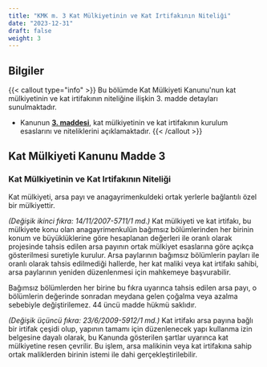 ```yaml
---
title: "KMK m. 3 Kat Mülkiyetinin ve Kat Irtifakının Niteliği"
date: "2023-12-31"
draft: false
weight: 3
---
```


## Bilgiler

{{< callout type="info" >}}
Bu bölümde Kat Mülkiyeti Kanunu'nun kat mülkiyetinin ve kat irtifakının niteliğine ilişkin 3. madde detayları sunulmaktadır.

- Kanunun [**3. maddesi**](#kat-mülkiyeti-kanunu-madde-3), kat mülkiyetinin ve kat irtifakının kurulum esaslarını ve niteliklerini açıklamaktadır.
  {{< /callout >}}

## Kat Mülkiyeti Kanunu Madde 3

### Kat Mülkiyetinin ve Kat Irtifakının Niteliği

Kat mülkiyeti, arsa payı ve anagayrimenkuldeki ortak yerlerle bağlantılı özel bir mülkiyettir.

_(Değişik ikinci fıkra: 14/11/2007-5711/1 md.)_ Kat mülkiyeti ve kat irtifakı, bu mülkiyete konu olan anagayrimenkulün bağımsız bölümlerinden her birinin konum ve büyüklüklerine göre hesaplanan değerleri ile oranlı olarak projesinde tahsis edilen arsa payının ortak mülkiyet esaslarına göre açıkça gösterilmesi suretiyle kurulur. Arsa paylarının bağımsız bölümlerin payları ile oranlı olarak tahsis edilmediği hallerde, her kat maliki veya kat irtifakı sahibi, arsa paylarının yeniden düzenlenmesi için mahkemeye başvurabilir.

Bağımsız bölümlerden her birine bu fıkra uyarınca tahsis edilen arsa payı, o bölümlerin değerinde sonradan meydana gelen çoğalma veya azalma sebebiyle değiştirilemez. 44 üncü madde hükmü saklıdır.

_(Değişik üçüncü fıkra: 23/6/2009-5912/1 md.)_ Kat irtifakı arsa payına bağlı bir irtifak çeşidi olup, yapının tamamı için düzenlenecek yapı kullanma izin belgesine dayalı olarak, bu Kanunda gösterilen şartlar uyarınca kat mülkiyetine resen çevrilir. Bu işlem, arsa malikinin veya kat irtifakına sahip ortak maliklerden birinin istemi ile dahi gerçekleştirilebilir.

